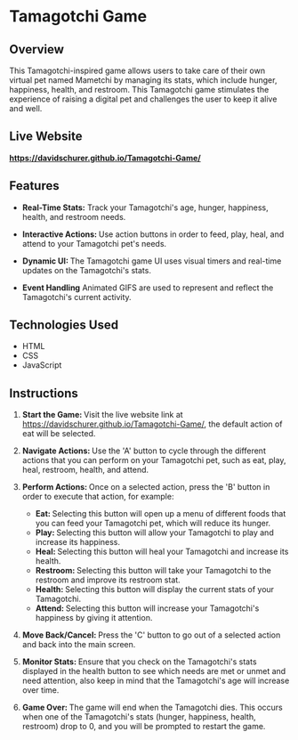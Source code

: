 # Tamagotchi Game

## Overview
This Tamagotchi-inspired game allows users to take care of their own virtual pet named Mametchi by managing its stats, which include hunger,
happiness, health, and restroom. This Tamagotchi game stimulates the experience of raising a digital pet and challenges the user to keep
it alive and well.

## Live Website
<strong>https://davidschurer.github.io/Tamagotchi-Game/</strong>

## Features
- <strong>Real-Time Stats:</strong> Track your Tamagotchi's age, hunger, happiness, health, and restroom needs.

- <strong>Interactive Actions: </strong> Use action buttons in order to feed, play, heal, and attend to your Tamagotchi pet's needs.

- <strong>Dynamic UI: </strong> The Tamagotchi game UI uses visual timers and real-time updates on the Tamagotchi's stats.

- <strong>Event Handling</strong> Animated GIFS are used to represent and reflect the Tamagotchi's current activity.

## Technologies Used
- HTML
- CSS
- JavaScript

## Instructions
1) <strong>Start the Game: </strong> Visit the live website link at https://davidschurer.github.io/Tamagotchi-Game/,
   the default action of eat will be selected.

2) <strong>Navigate Actions: </strong> Use the 'A' button to cycle through the different actions that you can perform on your
   Tamagotchi pet, such as eat, play, heal, restroom, health, and attend.

3) <strong>Perform Actions: </strong> Once on a selected action, press the 'B' button in order to execute that action, for example:
   * <strong>Eat: </strong> Selecting this button will open up a menu of different foods that you can feed your Tamagotchi pet,
     which will reduce its hunger.
   * <strong>Play: </strong> Selecting this button will allow your Tamagotchi to play and increase its happiness.
   * <strong>Heal: </strong> Selecting this button will heal your Tamagotchi and increase its health.
   * <strong>Restroom: </strong> Selecting this button will take your Tamagotchi to the restroom and improve its restroom stat.
   * <strong>Health: </strong> Selecting this button will display the current stats of your Tamagotchi.
   * <strong>Attend: </strong> Selecting this button will increase your Tamagotchi's happiness by giving it attention.

4) <strong>Move Back/Cancel: </strong> Press the 'C' button to go out of a selected action and back into the main screen.

5) <strong>Monitor Stats: </strong> Ensure that you check on the Tamagotchi's stats displayed in the health button to see which needs
   are met or unmet and need attention, also keep in mind that the Tamagotchi's age will increase over time.

6) <strong>Game Over: </strong> The game will end when the Tamagotchi dies. This occurs when one of the Tamagotchi's stats
   (hunger, happiness, health, restroom) drop to 0, and you will be prompted to restart the game.
